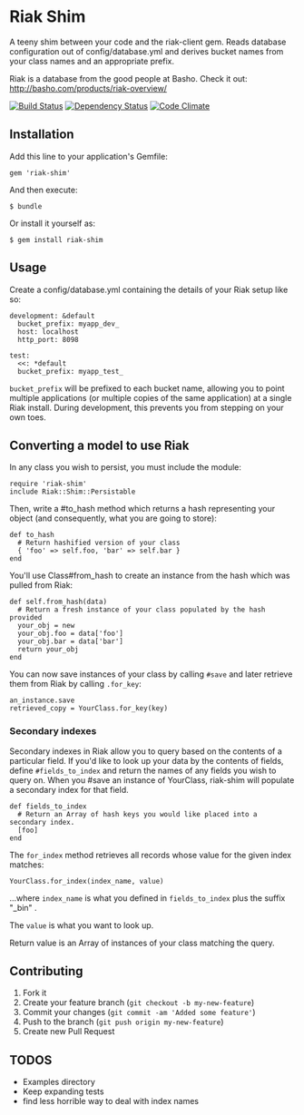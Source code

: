 # Riak Shim

A teeny shim between your code and the riak-client gem.  Reads database configuration
out of config/database.yml and derives bucket names from your class names and an
appropriate prefix.

Riak is a database from the good people at Basho.  Check it out:  http://basho.com/products/riak-overview/

[![Build Status](https://secure.travis-ci.org/mkb/riak-shim.png?branch=master)](http://travis-ci.org/mkb/riak-shim) [![Dependency Status](https://gemnasium.com/mkb/riak-shim.png)](https://gemnasium.com/mkb/riak-shim) [![Code Climate](https://codeclimate.com/badge.png)](https://codeclimate.com/github/mkb/riak-shim)

## Installation

Add this line to your application's Gemfile:

    gem 'riak-shim'

And then execute:

    $ bundle

Or install it yourself as:

    $ gem install riak-shim

## Usage

Create a config/database.yml containing the details of your Riak setup like so:

    development: &default
      bucket_prefix: myapp_dev_
      host: localhost
      http_port: 8098

    test:
      <<: *default
      bucket_prefix: myapp_test_

`bucket_prefix` will be prefixed to each bucket name, allowing you to point
multiple applications (or multiple copies of the same application) at a
single Riak install. During development, this prevents you from stepping on
your own toes.

## Converting a model to use Riak

In any class you wish to persist, you must include the module:

    require 'riak-shim'
    include Riak::Shim::Persistable

Then, write a #to_hash method which returns a hash representing your object
(and consequently, what you are going to store):

    def to_hash
      # Return hashified version of your class
      { 'foo' => self.foo, 'bar' => self.bar }
    end

You'll use Class#from_hash to create an instance from the hash which was
pulled from Riak:

    def self.from_hash(data)
      # Return a fresh instance of your class populated by the hash provided
      your_obj = new
      your_obj.foo = data['foo']
      your_obj.bar = data['bar']
      return your_obj
    end

You can now save instances of your class by calling `#save` and later retrieve
them from Riak by calling `.for_key`:

    an_instance.save
    retrieved_copy = YourClass.for_key(key)

### Secondary indexes

Secondary indexes in Riak allow you to query based on the contents of a
particular field.  If you'd like to look up your data by the contents
of fields, define `#fields_to_index` and return the names of
any fields you wish to query on.  When you #save an instance of YourClass,
riak-shim will populate a secondary index for that field.

    def fields_to_index
      # Return an Array of hash keys you would like placed into a secondary index.
      [foo]
    end

The `for_index` method retrieves all records whose value for the given index
matches:

    YourClass.for_index(index_name, value)

...where `index_name` is what you defined in `fields_to_index` plus the suffix
"_bin" .

The `value` is what you want to look up.

Return value is an Array of instances of your class matching the query.


## Contributing

1. Fork it
2. Create your feature branch (`git checkout -b my-new-feature`)
3. Commit your changes (`git commit -am 'Added some feature'`)
4. Push to the branch (`git push origin my-new-feature`)
5. Create new Pull Request

## TODOS

- Examples directory
- Keep expanding tests
- find less horrible way to deal with index names

